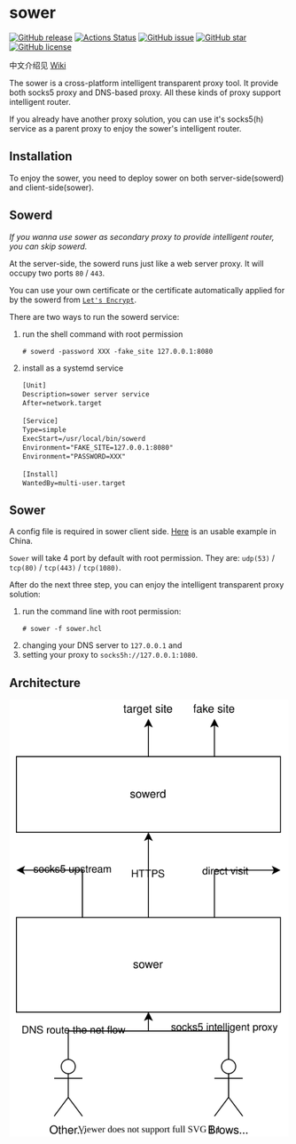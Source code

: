 # sower
[![GitHub release](http://img.shields.io/github/release/wweir/sower.svg?style=popout)](https://github.com/wweir/sower/releases)
[![Actions Status](https://github.com/wweir/sower/workflows/Go/badge.svg)](https://github.com/wweir/sower/actions)
[![GitHub issue](https://img.shields.io/github/issues/wweir/sower.svg?style=popout)](https://github.com/wweir/sower/issues)
[![GitHub star](https://img.shields.io/github/stars/wweir/sower.svg?style=popout)](https://github.com/wweir/sower/stargazers)
[![GitHub license](https://img.shields.io/github/license/wweir/sower.svg?style=popout)](LICENSE)


中文介绍见 [Wiki](https://github.com/wweir/sower/wiki)

The sower is a cross-platform intelligent transparent proxy tool. It provide both socks5 proxy and DNS-based proxy. All these kinds of proxy support intelligent router.

If you already have another proxy solution, you can use it's socks5(h) service as a parent proxy to enjoy the sower's intelligent router.


## Installation
To enjoy the sower, you need to deploy sower on both server-side(sowerd) and client-side(sower).

## Sowerd
*If you wanna use sower as secondary proxy to provide intelligent router, you can skip sowerd.*

At the server-side, the sowerd runs just like a web server proxy. It will occupy two ports `80` / `443`.

You can use your own certificate or the certificate automatically applied for by the sowerd from [`Let's Encrypt`](https://letsencrypt.org/).

There are two ways to run the sowerd service:
1. run the shell command with root permission
    ``` shell
    # sowerd -password XXX -fake_site 127.0.0.1:8080
    ```
2. install as a systemd service
    ```service
    [Unit]
    Description=sower server service
    After=network.target

    [Service]
    Type=simple
    ExecStart=/usr/local/bin/sowerd
    Environment="FAKE_SITE=127.0.0.1:8080"
    Environment="PASSWORD=XXX"

    [Install]
    WantedBy=multi-user.target
    ```

## Sower

A config file is required in sower client side. [Here](https://github.com/wweir/sower/wiki/sower.hcl) is an usable example in China.

`Sower` will take 4 port by default with root permission. They are: `udp(53)` / `tcp(80)` / `tcp(443)` / `tcp(1080)`.

After do the next three step, you can enjoy the intelligent transparent proxy solution:
1. run the command line with root permission:
    ```shell
    # sower -f sower.hcl
    ```
2. changing your DNS server to `127.0.0.1` and
3. setting your proxy to `socks5h://127.0.0.1:1080`.

## Architecture
![Architecture diagram](./sower.drawio.svg)
